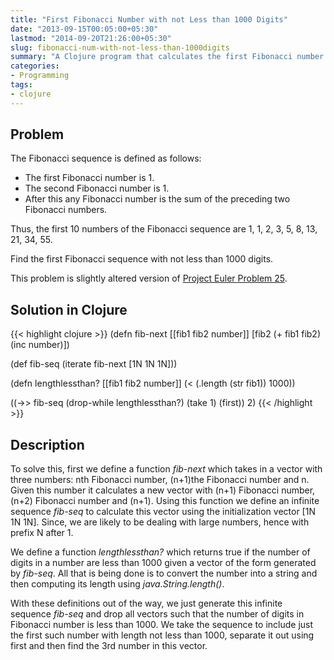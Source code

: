 ```yaml
---
title: "First Fibonacci Number with not Less than 1000 Digits"
date: "2013-09-15T00:05:00+05:30"
lastmod: "2014-09-20T21:26:00+05:30"
slug: fibonacci-num-with-not-less-than-1000digits
summary: "A Clojure program that calculates the first Fibonacci number with not less than 1000 digits is demonstrated."
categories:
- Programming
tags:
- clojure
---
```



Problem
-------
The Fibonacci sequence is defined as follows:  

- The first Fibonacci number is 1.
-  The second Fibonacci number is 1.
- After this any Fibonacci number is the sum of the preceding two Fibonacci numbers.

Thus, the first 10 numbers of the Fibonacci sequence are 1, 1, 2, 3, 5, 8, 13, 21, 34, 55. 

Find the first Fibonacci sequence with not less than 1000 digits.

This problem is slightly altered version of [Project Euler Problem 25](http://projecteuler.net/problem=25).

Solution in Clojure
------------------
{{< highlight clojure >}}
(defn fib-next [[fib1 fib2 number]]
  [fib2 (+ fib1 fib2) (inc number)])

(def fib-seq (iterate fib-next [1N 1N 1N]))

(defn lengthlessthan? [[fib1 fib2 number]]
  (< (.length (str fib1)) 1000))

((->> fib-seq
      (drop-while lengthlessthan?)
      (take 1)
      (first))
  2)
{{< /highlight >}}

Description
-----------
To solve this, first we define a function *fib-next* which takes in a vector with three numbers: nth Fibonacci number, (n+1)the Fibonacci number and n. Given this number it calculates a new vector with (n+1) Fibonacci number, (n+2) Fibonacci number and (n+1). Using this function we define an infinite sequence *fib-seq* to calculate this vector using the initialization vector [1N 1N 1N]. Since, we are likely to be dealing with large numbers, hence with prefix N after 1.

We define a function *lengthlessthan?* which returns true if the number of digits in a number are less than 1000 given a vector of the form generated by *fib-seq*. All that is being done is to convert the number into a string and then computing its length using *java.String.length()*.

With these definitions out of the way, we just generate this infinite sequence *fib-seq* and drop all vectors such that the number of digits in Fibonacci number is less than 1000. We take the sequence to include just the first such number with length not less than 1000, separate it out using first and then find the 3rd number in this vector.